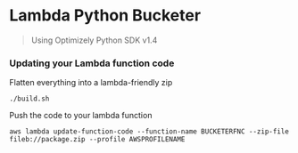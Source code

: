 # Lambda Python Bucketer 
> Using Optimizely Python SDK v1.4

### Updating your Lambda function code

Flatten everything into a lambda-friendly zip

`./build.sh`

Push the code to your lambda function

`aws lambda update-function-code --function-name BUCKETERFNC --zip-file fileb://package.zip --profile AWSPROFILENAME`
